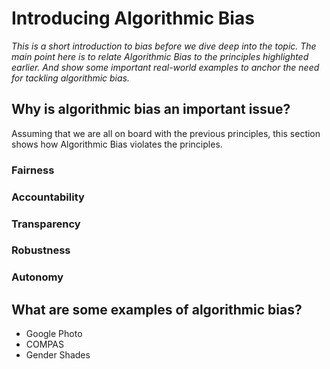 # Introducing Algorithmic Bias

*This is a short introduction to bias before we dive deep into the topic. The main point here is to relate Algorithmic Bias to the principles highlighted earlier. And show some important real-world examples to anchor the need for tackling algorithmic bias.*

## Why is algorithmic bias an important issue?

Assuming that we are all on board with the previous principles, this section shows how Algorithmic Bias violates the principles.

### Fairness

### Accountability

### Transparency

### Robustness

### Autonomy

## What are some examples of algorithmic bias?

- Google Photo
- COMPAS
- Gender Shades
